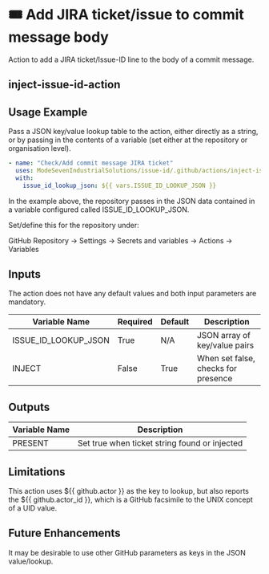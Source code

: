 # 🎟️ Add JIRA ticket/issue to commit message body

Action to add a JIRA ticket/Issue-ID line to the body of a commit message.

## inject-issue-id-action

## Usage Example

Pass a JSON key/value lookup table to the action, either directly as a string,
or by passing in the contents of a variable (set either at the repository or
organisation level).

```yaml
- name: "Check/Add commit message JIRA ticket"
  uses: ModeSevenIndustrialSolutions/issue-id/.github/actions/inject-issue-id-action@main
  with:
    issue_id_lookup_json: ${{ vars.ISSUE_ID_LOOKUP_JSON }}
```

In the example above, the repository passes in the JSON data contained in
a variable configured called ISSUE_ID_LOOKUP_JSON.

Set/define this for the repository under:

GitHub Repository -> Settings -> Secrets and variables -> Actions -> Variables

## Inputs

The action does not have any default values and both input parameters are mandatory.

<!-- markdownlint-disable MD013 -->

| Variable Name        | Required | Default | Description                         |
| -------------------- | -------- | ------- | ----------------------------------- |
| ISSUE_ID_LOOKUP_JSON | True     | N/A     | JSON array of key/value pairs       |
| INJECT               | False    | True    | When set false, checks for presence |

<!-- markdownlint-enable MD013 -->

## Outputs

| Variable Name | Description                                   |
| ------------- | --------------------------------------------- |
| PRESENT       | Set true when ticket string found or injected |

## Limitations

This action uses ${{ github.actor }} as the key to lookup, but also reports
the ${{ github.actor_id }}, which is a GitHub facsimile to the UNIX concept
of a UID value.

## Future Enhancements

It may be desirable to use other GitHub parameters as keys in the JSON
value/lookup.

<!--
[comment]: # SPDX-License-Identifier: Apache-2.0
[comment]: # SPDX-FileCopyrightText: 2024 The Linux Foundation
-->
